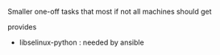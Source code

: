 Smaller one-off tasks that most if not all machines should get

provides
 - libselinux-python : needed by ansible